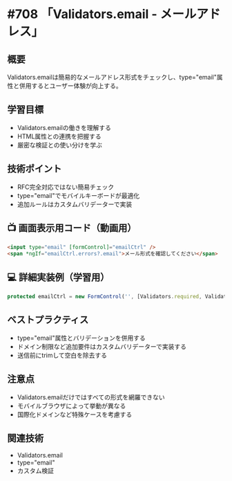 # #708 「Validators.email - メールアドレス」

## 概要
Validators.emailは簡易的なメールアドレス形式をチェックし、type="email"属性と併用するとユーザー体験が向上する。

## 学習目標
- Validators.emailの働きを理解する
- HTML属性との連携を把握する
- 厳密な検証との使い分けを学ぶ

## 技術ポイント
- RFC完全対応ではない簡易チェック
- type="email"でモバイルキーボードが最適化
- 追加ルールはカスタムバリデーターで実装

## 📺 画面表示用コード（動画用）
```html
<input type="email" [formControl]="emailCtrl" />
<span *ngIf="emailCtrl.errors?.email">メール形式を確認してください</span>
```

## 💻 詳細実装例（学習用）
```typescript
protected emailCtrl = new FormControl('', [Validators.required, Validators.email]);
```

## ベストプラクティス
- type="email"属性とバリデーションを併用する
- ドメイン制限など追加要件はカスタムバリデーターで実装する
- 送信前にtrimして空白を除去する

## 注意点
- Validators.emailだけではすべての形式を網羅できない
- モバイルブラウザによって挙動が異なる
- 国際化ドメインなど特殊ケースを考慮する

## 関連技術
- Validators.email
- type="email"
- カスタム検証
